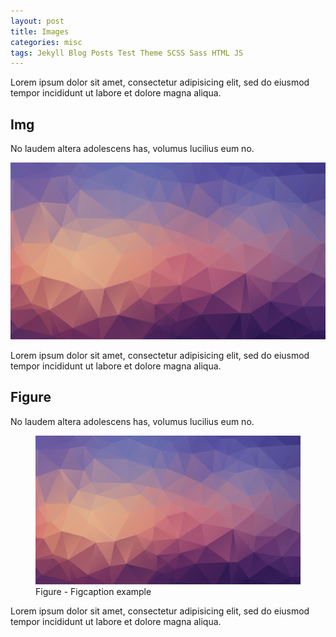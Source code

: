 ```yaml
---
layout: post
title: Images
categories: misc
tags: Jekyll Blog Posts Test Theme SCSS Sass HTML JS
---
```


Lorem ipsum dolor sit amet, consectetur adipisicing elit, sed do eiusmod tempor incididunt ut labore et dolore magna aliqua.

## Img

No laudem altera adolescens has, volumus lucilius eum no.

![Image SVG](/assets/images/bg.svg "SVG Title")

Lorem ipsum dolor sit amet, consectetur adipisicing elit, sed do eiusmod tempor incididunt ut labore et dolore magna aliqua.

## Figure

No laudem altera adolescens has, volumus lucilius eum no.

<figure>
  <img src="/assets/images/bg.svg" alt="Image SVG" title="SVG Test Figure"/>
  <figcaption>Figure - Figcaption example</figcaption>
</figure>

Lorem ipsum dolor sit amet, consectetur adipisicing elit, sed do eiusmod tempor incididunt ut labore et dolore magna aliqua.
